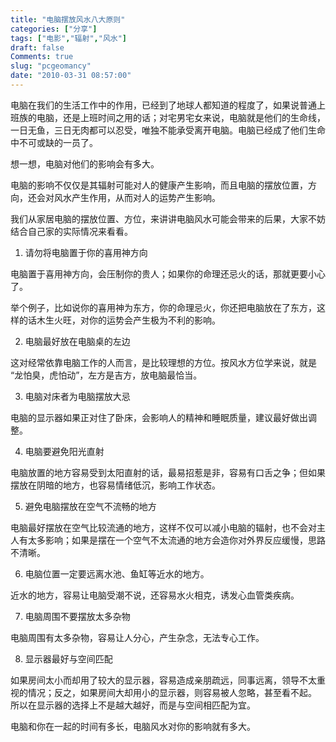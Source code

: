 ```yaml
---
title: "电脑摆放风水八大原则"
categories: ["分享"]
tags: ["电影","辐射","风水"]
draft: false
Comments: true
slug: "pcgeomancy"
date: "2010-03-31 08:57:00"
---
```


电脑在我们的生活工作中的作用，已经到了地球人都知道的程度了，如果说普通上班族的电脑，还是上班时间之用的话；对宅男宅女来说，电脑就是他们的生命线，一日无鱼，三日无肉都可以忍受，唯独不能承受离开电脑。电脑已经成了他们生命中不可或缺的一员了。 

想一想，电脑对他们的影响会有多大。 

电脑的影响不仅仅是其辐射可能对人的健康产生影响，而且电脑的摆放位置，方向，还会对风水产生作用，从而对人的运势产生影响。 

我们从家居电脑的摆放位置、方位，来讲讲电脑风水可能会带来的后果，大家不妨结合自己家的实际情况来看看。 

1. 请勿将电脑置于你的喜用神方向

电脑置于喜用神方向，会压制你的贵人；如果你的命理还忌火的话，那就更要小心了。

举个例子，比如说你的喜用神为东方，你的命理忌火，你还把电脑放在了东方，这样的话木生火旺，对你的运势会产生极为不利的影响。 

2. 电脑最好放在电脑桌的左边

这对经常依靠电脑工作的人而言，是比较理想的方位。按风水方位学来说，就是 “龙怕臭，虎怕动”，左方是吉方，放电脑最恰当。 

3. 电脑对床者为电脑摆放大忌 

电脑的显示器如果正对住了卧床，会影响人的精神和睡眠质量，建议最好做出调整。 

4. 电脑要避免阳光直射 

电脑放置的地方容易受到太阳直射的话，最易招惹是非，容易有口舌之争；但如果摆放在阴暗的地方，也容易情绪低沉，影响工作状态。 

5. 避免电脑摆放在空气不流畅的地方 

电脑最好摆放在空气比较流通的地方，这样不仅可以减小电脑的辐射，也不会对主人有太多影响；如果是摆在一个空气不太流通的地方会造你对外界反应缓慢，思路不清晰。 

6. 电脑位置一定要远离水池、鱼缸等近水的地方。 

近水的地方，容易让电脑受潮不说，还容易水火相克，诱发心血管类疾病。 

7. 电脑周围不要摆放太多杂物 

电脑周围有太多杂物，容易让人分心，产生杂念，无法专心工作。 

8. 显示器最好与空间匹配 

如果房间太小而却用了较大的显示器，容易造成亲朋疏远，同事远离，领导不太重视的情况；反之，如果房间大却用小的显示器，则容易被人忽略，甚至看不起。 所以在显示器的选择上不是越大越好，而是与空间相匹配为宜。 

电脑和你在一起的时间有多长，电脑风水对你的影响就有多大。

